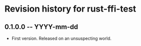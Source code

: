 # Revision history for rust-ffi-test

## 0.1.0.0 -- YYYY-mm-dd

* First version. Released on an unsuspecting world.
